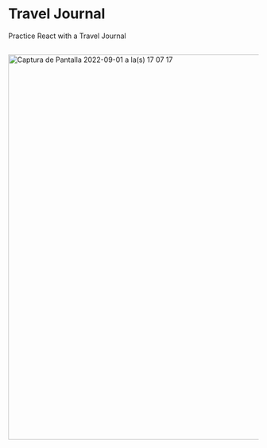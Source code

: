 # Travel Journal #

Practice React with a Travel Journal

##

<img width="776" alt="Captura de Pantalla 2022-09-01 a la(s) 17 07 17" src="https://user-images.githubusercontent.com/77374408/188002699-efc82976-c78b-4c5b-8f00-1b67e3abbda8.png">
